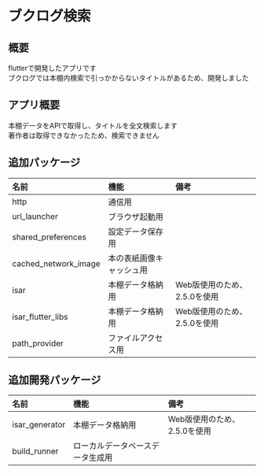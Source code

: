 # ブクログ検索

## 概要

flutterで開発したアプリです  
ブクログでは本棚内検索で引っかからないタイトルがあるため、開発しました  

## アプリ概要

本棚データをAPIで取得し、タイトルを全文検索します  
著作者は取得できなかったため、検索できません  

## 追加パッケージ

|名前|機能|備考|
|:-|:-|:-|
|http|通信用||
|url_launcher|ブラウザ起動用||
|shared_preferences|設定データ保存用||
|cached_network_image|本の表紙画像キャッシュ用||
|isar|本棚データ格納用|Web版使用のため、2.5.0を使用|
|isar_flutter_libs|本棚データ格納用|Web版使用のため、2.5.0を使用|
|path_provider|ファイルアクセス用||

## 追加開発パッケージ

|名前|機能|備考|
|:-|:-|:-|
|isar_generator|本棚データ格納用|Web版使用のため、2.5.0を使用|
|build_runner|ローカルデータベースデータ生成用||

